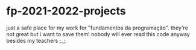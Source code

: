 # fp-2021-2022-projects
just a safe place for my work for "fundamentos da programação".
they're not great but i want to save them!
nobody will ever read this code anyway besides my teachers ;_;.
